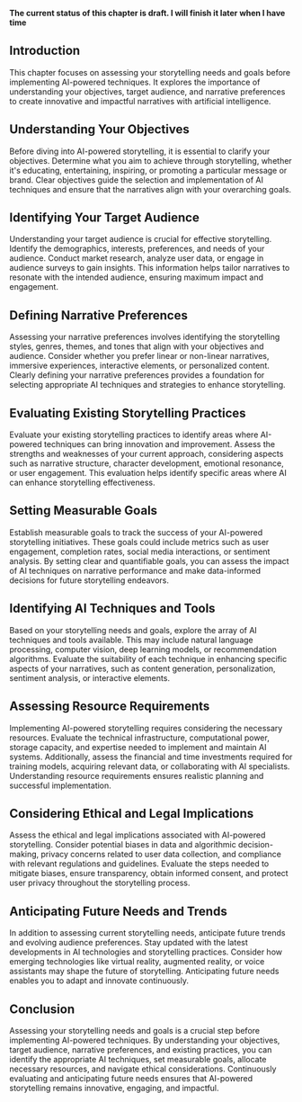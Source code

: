 **The current status of this chapter is draft. I will finish it later when I have time**

Introduction
------------

This chapter focuses on assessing your storytelling needs and goals before implementing AI-powered techniques. It explores the importance of understanding your objectives, target audience, and narrative preferences to create innovative and impactful narratives with artificial intelligence.

Understanding Your Objectives
-----------------------------

Before diving into AI-powered storytelling, it is essential to clarify your objectives. Determine what you aim to achieve through storytelling, whether it's educating, entertaining, inspiring, or promoting a particular message or brand. Clear objectives guide the selection and implementation of AI techniques and ensure that the narratives align with your overarching goals.

Identifying Your Target Audience
--------------------------------

Understanding your target audience is crucial for effective storytelling. Identify the demographics, interests, preferences, and needs of your audience. Conduct market research, analyze user data, or engage in audience surveys to gain insights. This information helps tailor narratives to resonate with the intended audience, ensuring maximum impact and engagement.

Defining Narrative Preferences
------------------------------

Assessing your narrative preferences involves identifying the storytelling styles, genres, themes, and tones that align with your objectives and audience. Consider whether you prefer linear or non-linear narratives, immersive experiences, interactive elements, or personalized content. Clearly defining your narrative preferences provides a foundation for selecting appropriate AI techniques and strategies to enhance storytelling.

Evaluating Existing Storytelling Practices
------------------------------------------

Evaluate your existing storytelling practices to identify areas where AI-powered techniques can bring innovation and improvement. Assess the strengths and weaknesses of your current approach, considering aspects such as narrative structure, character development, emotional resonance, or user engagement. This evaluation helps identify specific areas where AI can enhance storytelling effectiveness.

Setting Measurable Goals
------------------------

Establish measurable goals to track the success of your AI-powered storytelling initiatives. These goals could include metrics such as user engagement, completion rates, social media interactions, or sentiment analysis. By setting clear and quantifiable goals, you can assess the impact of AI techniques on narrative performance and make data-informed decisions for future storytelling endeavors.

Identifying AI Techniques and Tools
-----------------------------------

Based on your storytelling needs and goals, explore the array of AI techniques and tools available. This may include natural language processing, computer vision, deep learning models, or recommendation algorithms. Evaluate the suitability of each technique in enhancing specific aspects of your narratives, such as content generation, personalization, sentiment analysis, or interactive elements.

Assessing Resource Requirements
-------------------------------

Implementing AI-powered storytelling requires considering the necessary resources. Evaluate the technical infrastructure, computational power, storage capacity, and expertise needed to implement and maintain AI systems. Additionally, assess the financial and time investments required for training models, acquiring relevant data, or collaborating with AI specialists. Understanding resource requirements ensures realistic planning and successful implementation.

Considering Ethical and Legal Implications
------------------------------------------

Assess the ethical and legal implications associated with AI-powered storytelling. Consider potential biases in data and algorithmic decision-making, privacy concerns related to user data collection, and compliance with relevant regulations and guidelines. Evaluate the steps needed to mitigate biases, ensure transparency, obtain informed consent, and protect user privacy throughout the storytelling process.

Anticipating Future Needs and Trends
------------------------------------

In addition to assessing current storytelling needs, anticipate future trends and evolving audience preferences. Stay updated with the latest developments in AI technologies and storytelling practices. Consider how emerging technologies like virtual reality, augmented reality, or voice assistants may shape the future of storytelling. Anticipating future needs enables you to adapt and innovate continuously.

Conclusion
----------

Assessing your storytelling needs and goals is a crucial step before implementing AI-powered techniques. By understanding your objectives, target audience, narrative preferences, and existing practices, you can identify the appropriate AI techniques, set measurable goals, allocate necessary resources, and navigate ethical considerations. Continuously evaluating and anticipating future needs ensures that AI-powered storytelling remains innovative, engaging, and impactful.
